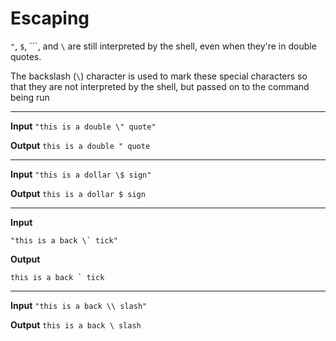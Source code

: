 # Escaping

`"`, `$`, ```, and `\` are still interpreted by the shell, even when they're in double quotes.

The backslash (`\`) character is used to mark these special characters so that they are not interpreted by the shell, but passed on to the command being run

------------------------------

**Input** `"this is a double \" quote"`

**Output** `this is a double " quote`

------------------------------

**Input** `"this is a dollar \$ sign"`

**Output** `this is a dollar $ sign`

------------------------------

**Input**
```
"this is a back \` tick"
```
**Output**
```
this is a back ` tick
```

------------------------------

**Input** `"this is a back \\ slash"`

**Output** `this is a back \ slash`
